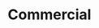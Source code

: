---
title: Commercial
seo:
  page_title: 
  meta_description: >-

  featured_image: /temme-residential-construction-cover_lzj5rw.jpg
hero:
  enabled: true
  heading: See our Successful Commercial Projects for Yourself.
  body: >-
    
  image:
    image_url: /temme-residential-construction-cover_lzj5rw.jpg
  button:
    enabled: false
    button_url: /portfolio/
    button_text: See Our Work
    open_in_new_tab: false
  button_2:
    enabled: false
    button_url: /careers/
    button_text: Join Our Team
    open_in_new_tab: false
  featured_project: 
    enabled: true
    name: Troy & Gail Temme’s Waterfront Workshop
    url: /portfolio/troy-gail-temmes-waterfront-workshop/
---